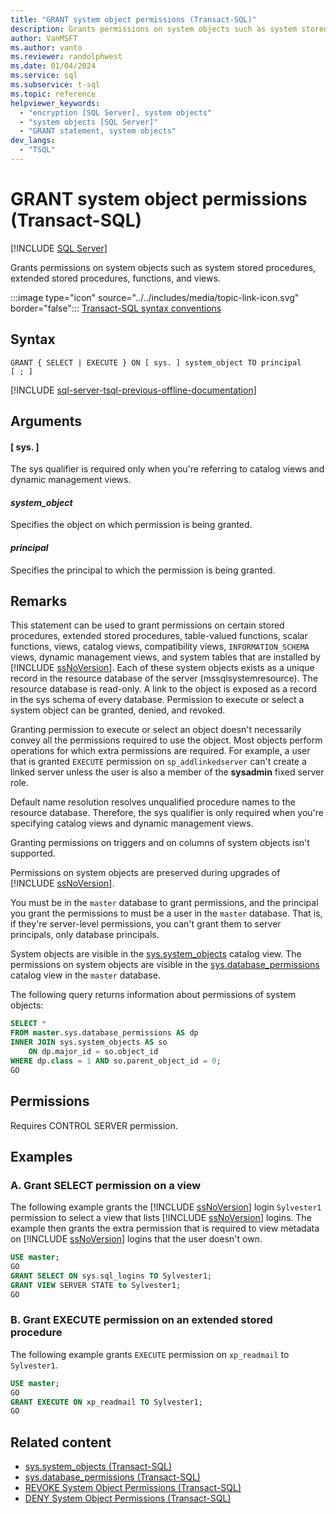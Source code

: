 ```yaml
---
title: "GRANT system object permissions (Transact-SQL)"
description: Grants permissions on system objects such as system stored procedures, extended stored procedures, functions, and views.
author: VanMSFT
ms.author: vanto
ms.reviewer: randolphwest
ms.date: 01/04/2024
ms.service: sql
ms.subservice: t-sql
ms.topic: reference
helpviewer_keywords:
  - "encryption [SQL Server], system objects"
  - "system objects [SQL Server]"
  - "GRANT statement, system objects"
dev_langs:
  - "TSQL"
---
```

# GRANT system object permissions (Transact-SQL)

[!INCLUDE [SQL Server](../../includes/applies-to-version/sql-asdbmi.md)]

Grants permissions on system objects such as system stored procedures, extended stored procedures, functions, and views.

:::image type="icon" source="../../includes/media/topic-link-icon.svg" border="false"::: [Transact-SQL syntax conventions](../../t-sql/language-elements/transact-sql-syntax-conventions-transact-sql.md)

## Syntax

```syntaxsql
GRANT { SELECT | EXECUTE } ON [ sys. ] system_object TO principal
[ ; ]
```

[!INCLUDE [sql-server-tsql-previous-offline-documentation](../../includes/sql-server-tsql-previous-offline-documentation.md)]

## Arguments

#### [ sys. ]

The sys qualifier is required only when you're referring to catalog views and dynamic management views.

#### *system_object*

Specifies the object on which permission is being granted.

#### *principal*

Specifies the principal to which the permission is being granted.

## Remarks

This statement can be used to grant permissions on certain stored procedures, extended stored procedures, table-valued functions, scalar functions, views, catalog views, compatibility views, `INFORMATION_SCHEMA` views, dynamic management views, and system tables that are installed by [!INCLUDE [ssNoVersion](../../includes/ssnoversion-md.md)]. Each of these system objects exists as a unique record in the resource database of the server (mssqlsystemresource). The resource database is read-only. A link to the object is exposed as a record in the sys schema of every database. Permission to execute or select a system object can be granted, denied, and revoked.

Granting permission to execute or select an object doesn't necessarily convey all the permissions required to use the object. Most objects perform operations for which extra permissions are required. For example, a user that is granted `EXECUTE` permission on `sp_addlinkedserver` can't create a linked server unless the user is also a member of the **sysadmin** fixed server role.

Default name resolution resolves unqualified procedure names to the resource database. Therefore, the sys qualifier is only required when you're specifying catalog views and dynamic management views.

Granting permissions on triggers and on columns of system objects isn't supported.

Permissions on system objects are preserved during upgrades of [!INCLUDE [ssNoVersion](../../includes/ssnoversion-md.md)].

You must be in the `master` database to grant permissions, and the principal you grant the permissions to must be a user in the `master` database. That is, if they're server-level permissions, you can't grant them to server principals, only database principals.

System objects are visible in the [sys.system_objects](../../relational-databases/system-catalog-views/sys-system-objects-transact-sql.md) catalog view. The permissions on system objects are visible in the [sys.database_permissions](../../relational-databases/system-catalog-views/sys-database-permissions-transact-sql.md) catalog view in the `master` database.

The following query returns information about permissions of system objects:

```sql
SELECT *
FROM master.sys.database_permissions AS dp
INNER JOIN sys.system_objects AS so
    ON dp.major_id = so.object_id
WHERE dp.class = 1 AND so.parent_object_id = 0;
GO
```

## Permissions

Requires CONTROL SERVER permission.

## Examples

### A. Grant SELECT permission on a view

The following example grants the [!INCLUDE [ssNoVersion](../../includes/ssnoversion-md.md)] login `Sylvester1` permission to select a view that lists [!INCLUDE [ssNoVersion](../../includes/ssnoversion-md.md)] logins. The example then grants the extra permission that is required to view metadata on [!INCLUDE [ssNoVersion](../../includes/ssnoversion-md.md)] logins that the user doesn't own.

```sql
USE master;
GO
GRANT SELECT ON sys.sql_logins TO Sylvester1;
GRANT VIEW SERVER STATE to Sylvester1;
GO
```

### B. Grant EXECUTE permission on an extended stored procedure

The following example grants `EXECUTE` permission on `xp_readmail` to `Sylvester1`.

```sql
USE master;
GO
GRANT EXECUTE ON xp_readmail TO Sylvester1;
GO
```

## Related content

- [sys.system_objects (Transact-SQL)](../../relational-databases/system-catalog-views/sys-system-objects-transact-sql.md)
- [sys.database_permissions (Transact-SQL)](../../relational-databases/system-catalog-views/sys-database-permissions-transact-sql.md)
- [REVOKE System Object Permissions (Transact-SQL)](revoke-system-object-permissions-transact-sql.md)
- [DENY System Object Permissions (Transact-SQL)](deny-system-object-permissions-transact-sql.md)
